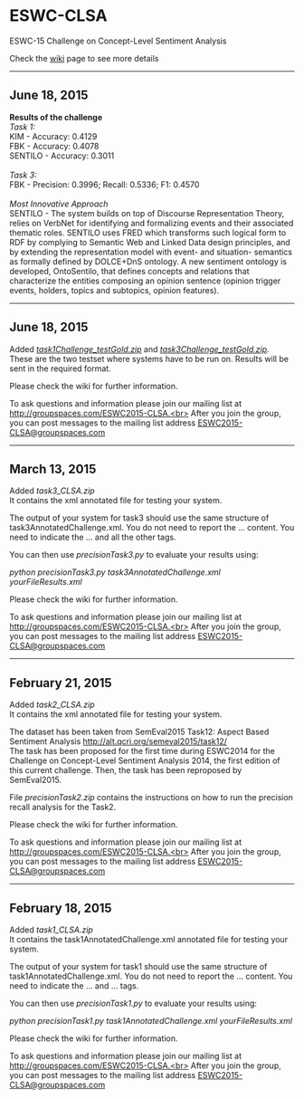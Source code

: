 # ESWC-CLSA
ESWC-15 Challenge on Concept-Level Sentiment Analysis

Check the <a href="https://github.com/diegoref/ESWC-CLSA/wiki">wiki</a> page to see more details



-----------------
June 18, 2015
-----------------
<b>Results of the challenge</b><br>
<i>Task 1:</i><br>
KIM - Accuracy: 0.4129<br>
FBK - Accuracy: 0.4078<br>
SENTILO - Accuracy: 0.3011<br>
<br>
<i>Task 3:</i><br>
FBK - Precision: 0.3996; Recall: 0.5336; F1: 0.4570<br>
<br>
<i>Most Innovative Approach</i><br>
SENTILO - The system builds on top of Discourse Representation Theory, relies on VerbNet for identifying and formalizing events and their associated thematic roles. SENTILO uses FRED which transforms such logical form to RDF by complying to Semantic Web and Linked Data design principles, and by extending the representation model with event- and situation- semantics as formally defined by DOLCE+DnS ontology. A new sentiment ontology is developed, OntoSentilo, that defines concepts and relations that characterize the entities composing an opinion sentence (opinion trigger events, holders, topics and subtopics, opinion features).



-----------------
June 18, 2015
-----------------
Added <i><a href='https://github.com/diegoref/ESWC-CLSA/blob/master/task1Challenge_testGold.zip'>task1Challenge_testGold.zip</a></i> and <i><a href='https://github.com/diegoref/ESWC-CLSA/blob/master/task3Challenge_testGold.zip'>task3Challenge_testGold.zip</a></i>. These are the two testset where systems have to be run on. Results will be sent in the required format.


Please check the wiki for further information.

To ask questions and information please join our mailing list at http://groupspaces.com/ESWC2015-CLSA.<br>
After you join the group, you can post messages to the mailing list address ESWC2015-CLSA@groupspaces.com



-----------------
March 13, 2015
-----------------
Added <i>task3_CLSA.zip</i><br>
It contains the xml annotated file for testing your system.

The output of your system for task3 should use the same structure of task3AnnotatedChallenge.xml. You do not need to report the <text>...</text> content. You need to indicate the <sentence>...</sentence> and all the other tags.

You can then use <i>precisionTask3.py</i> to evaluate your results using:

<i>python precisionTask3.py task3AnnotatedChallenge.xml yourFileResults.xml</i>


Please check the wiki for further information.

To ask questions and information please join our mailing list at http://groupspaces.com/ESWC2015-CLSA.<br>
After you join the group, you can post messages to the mailing list address ESWC2015-CLSA@groupspaces.com



-----------------
February 21, 2015
-----------------

Added <i>task2_CLSA.zip</i><br>
It contains the xml annotated file for testing your system.

The dataset has been taken from SemEval2015 Task12: Aspect Based Sentiment Analysis <a href="http://alt.qcri.org/semeval2015/task12/">http://alt.qcri.org/semeval2015/task12/</a><br>
The task has been proposed for the first time during ESWC2014 for the Challenge on Concept-Level Sentiment Analysis 2014, the first edition of this current challenge. Then, the task has been reproposed by SemEval2015.

File <i>precisionTask2.zip</i> contains the instructions on how to run the precision recall analysis for the Task2.

Please check the wiki for further information.


To ask questions and information please join our mailing list at http://groupspaces.com/ESWC2015-CLSA.<br>
After you join the group, you can post messages to the mailing list address ESWC2015-CLSA@groupspaces.com



-----------------
February 18, 2015
-----------------

Added <i>task1_CLSA.zip</i><br>
It contains the task1AnnotatedChallenge.xml annotated file for testing your system.

The output of your system for task1 should use the same structure of task1AnnotatedChallenge.xml. You do not need to report the <text>...</text> content. You need to indicate the <sentence>...</sentence> and <polarity>...</polarity> tags.

You can then use <i>precisionTask1.py</i> to evaluate your results using:

<i>python precisionTask1.py task1AnnotatedChallenge.xml yourFileResults.xml</i>


Please check the wiki for further information.

To ask questions and information please join our mailing list at http://groupspaces.com/ESWC2015-CLSA.<br>
After you join the group, you can post messages to the mailing list address ESWC2015-CLSA@groupspaces.com



